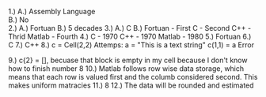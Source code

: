 1.) A.) Assembly Language  
    B.) No  
2.) A.) Fortuan
    B.) 5 decades
3.) A.) C
    B.) Fortuan - First C - Second C++ - Thrid Matlab - Fourth
4.) C - 1970 C++ - 1970 Matlab - 1980
5.) Fortuan
6.) C
7.) C++
8.) c = Cell(2,2)
    Attemps:
    a = "This is a text string"
    c(1,1) = a
    Error
    
    
    
9.) c{2} = [], becuase that block is empty in my cell because I don't know how to finish number 8
10.) Matlab follows row wise data storage, which means that each row is valued first and the columb considered second. This makes uniform matracies
11.) 8
12.) The data will be rounded and estimated
